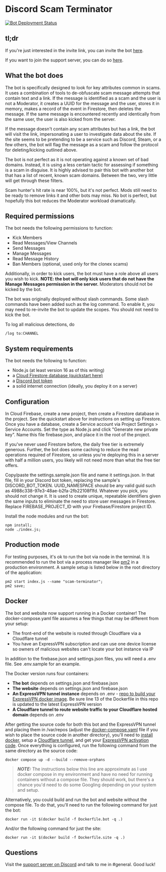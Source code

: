 # Discord Scam Terminator

[![Bot Deployment Status](https://github.com/shatindle/discord-scam-terminator/actions/workflows/main.yml/badge.svg)](https://github.com/shatindle/discord-scam-terminator/actions/workflows/main.yml)

## tl;dr

If you're just interested in the invite link, you can invite the bot [here](https://discord.com/api/oauth2/authorize?client_id=924388372854767646&permissions=1099511704578&scope=bot%20applications.commands).

If you want to join the support server, you can do so [here](https://discord.gg/8ykjyQ8wJw).

## What the bot does

The bot is specifically designed to look for key attributes common in scams.  It uses a combination of tools to de-obfuscate scam message attempts that contain text and a link.  If the message is identified as a scam and the user is not a Moderator, it creates a UUID for the message and the user, stores it in memory, makes a record of the event in Firestore, then deletes the message.  If the same message is encountered recently and identically from the same user, the user is also kicked from the server.

If the message doesn't contain any scam attributes but has a link, the bot will visit the link, impersonating a user to investigate data about the site.  If the site seems to be pretending to be a service such as Discord, Steam, or a few others, the bot will flag the message as a scam and follow the protocol for deleting/kicking outlined above.

The bot is not perfect as it is not operating against a known set of bad domains.  Instead, it is using a less certain tactic for assessing if something is a scam in disguise.  It is highly advised to pair this bot with another bot that has a list of recent, known scam domains.  Between the two, very little will get through these filters.

Scam hunter's hit rate is near 100%, but it's not perfect.  Mods still need to be ready to remove links it and other bots may miss.  No bot is perfect, but hopefully this bot reduces the Moderator workload dramatically.

## Required permissions

The bot needs the following permissions to function:
- Kick Members
- Read Messages/View Channels
- Send Messages
- Manage Messages
- Read Message History
- Ban Members (optional, used only for the clonex scams)

Additionally, in order to kick users, the bot must have a role above all users you wish to kick.  **NOTE: the bot will only kick users that do not have the Manage Messages permission in the server.**  Moderators should not be kicked by the bot.

The bot was originally deployed without slash commands.  Some slash commands have been added such as the log command.  To enable it, you may need to re-invite the bot to update the scopes.  You should not need to kick the bot.

To log all malicious detections, do 
```
/log to:CHANNEL
```

## System requirements

The bot needs the following to function:
- Node.js (at least version 16 as of this writing)
- a [Cloud Firestore database (quickstart here)](https://firebase.google.com/docs/firestore/quickstart)
- a [Discord bot token](https://discord.com/developers/docs/topics/oauth2)
- a solid internet connection (ideally, you deploy it on a server)

## Configuration

In Cloud Firebase, create a new project, then create a Firestore database in the project.  See the quickstart above for instructions on setting up Firestore.  Once you have a database, create a Service account via Project Settings > Service Accounts.  Set the type as Node.js and click "Generate new private key".  Name this file firebase.json, and place it in the root of the project.

If you've never used Firestore before, the daily free tier is extremely generous.  Further, the bot does some caching to reduce the read operations required of Firestore, so unless you're deploying this in a server with half a million users, you likely will not need more than what the free tier offers.

Copy/paste the settings.sample.json file and name it settings.json. In that file, fill in your Discord bot token, replacing the sample's DISCORD_BOT_TOKEN.  UUID_NAMESPACE should be any valid guid such as 4988c338-97e3-48ae-b2fa-2fb22108f1fd.  Whatever you pick, you should not change it.  It is used to create unique, repeatable identifiers given the same inputs to eliminate the need to store user messages in Firestore.  Replace FIREBASE_PROJECT_ID with your Firebase/Firestore project ID.

Install the node modules and run the bot:
```
npm install;
node ./index.js;
```

## Production mode

For testing purposes, it's ok to run the bot via node in the terminal.  It is recommended to run the bot via a process manager like [pm2](https://www.npmjs.com/package/pm2) in a production environment.  A sample setup is listed below in the root directory of the application:
```
pm2 start index.js --name "scam-terminator";
pm2 save;
```

## Docker

The bot and website now support running in a Docker container!  The docker-compose.yaml file assumes a few things that may be different from your setup: 
- The front-end of the website is routed through Cloudflare via a Cloudflare tunnel
- You have an ExpressVPN subscription and can use one device license so owners of malicious websites can't locate your bot instance via IP

In addition to the firebase.json and settings.json files, you will need a .env file.  See .env.sample for an example.

The Docker version runs four containers:
- **The bot** depends on settings.json and firebase.json
- **The website** depends on settings.json and firebase.json
- **An ExpressVPN tunnel instance** depends on .env - [repo to build your ExpressVPN docker image](https://github.com/shatindle/expressvpn-docker/tree/master).  Be sure line 13 of the Dockerfile in this repo is updated to the latest ExpressVPN version
- **A Cloudflare tunnel to route website traffic to your Cloudflare hosted domain** depends on .env

After getting the source code for both this bot and the ExpressVPN tunnel and placing them in /var/repos (adjust the [docker-compose.yaml](/docker-compose.yaml) file if you wish to place the source code in another directory), you'll need to [install docker](https://docs.docker.com/engine/install/), setup a [Cloudflare tunnel](https://developers.cloudflare.com/cloudflare-one/connections/connect-networks/get-started/), and get your [ExpressVPN activation code](https://www.expressvpn.com).  Once everything is configured, run the following command from the same directory as the source code:

```
docker compose up -d --build --remove-orphans
```

> **_NOTE:_**  The instructions below this line are approximate as I use docker compose in my environment and have no need for running containers without a compose file.  They should work, but there's a chance you'd need to do some Googling depending on your system and setup.

Alternatively, you could build and run the bot and website without the compose file.  To do that, you'll need to run the following command for just the bot:

```
docker run -it $(docker build -f Dockerfile.bot -q .)
```

And/or the following command for just the site:

```
docker run -it $(docker build -f Dockerfile.site -q .)
```

## Questions

Visit the [support server on Discord](https://discord.gg/8ykjyQ8wJw) and talk to me in #general.  Good luck!